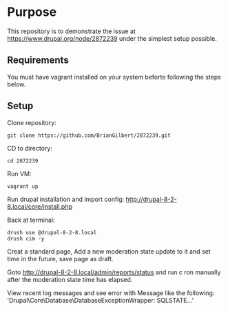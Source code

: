 Purpose
========
This repository is to demonstrate the issue at https://www.drupal.org/node/2872239 under the simplest setup possible.

Requirements
------------

You must have vagrant installed on your system beforte following the steps below.

Setup
-----
Clone repository:

```
git clone https://github.com/BrianGilbert/2872239.git
```

CD to directory:
```
cd 2872239
```

Run VM:
```
vagrant up
```

Run drupal installation and import config:
http://drupal-8-2-8.local/core/install.php

Back at terminal:
```
drush use @drupal-8-2-8.local
drush cim -y
```

Creat a standard page, Add a new moderation state update to it and set time in the future, save page as draft.

Goto http://drupal-8-2-8.local/admin/reports/status and run c ron manually after the moderation state time has elapsed.

View recent log messages and see error with Message like the following:
'Drupal\Core\Database\DatabaseExceptionWrapper: SQLSTATE…'

